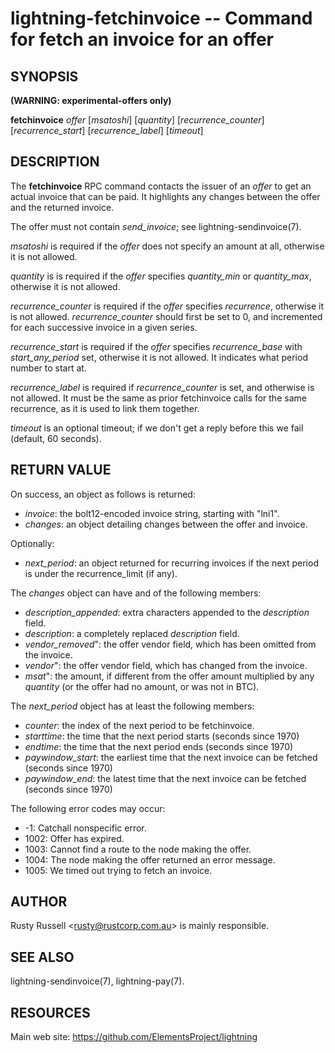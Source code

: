 lightning-fetchinvoice -- Command for fetch an invoice for an offer
===================================================================

SYNOPSIS
--------

**(WARNING: experimental-offers only)**

**fetchinvoice** *offer* \[*msatoshi*\] \[*quantity*\] \[*recurrence_counter*\] \[*recurrence_start*\] \[*recurrence_label*\] \[*timeout*\]

DESCRIPTION
-----------

The **fetchinvoice** RPC command contacts the issuer of an *offer* to get
an actual invoice that can be paid.  It highlights any changes between the
offer and the returned invoice.

The offer must not contain *send_invoice*; see lightning-sendinvoice(7).

*msatoshi* is required if the *offer* does not specify
an amount at all, otherwise it is not allowed.

*quantity* is is required if the *offer* specifies
*quantity_min* or *quantity_max*, otherwise it is not allowed.

*recurrence_counter* is required if the *offer*
specifies *recurrence*, otherwise it is not allowed.
*recurrence_counter* should first be set to 0, and incremented for
each successive invoice in a given series.

*recurrence_start* is required if the *offer*
specifies *recurrence_base* with *start_any_period* set, otherwise it
is not allowed.  It indicates what period number to start at.

*recurrence_label* is required if *recurrence_counter* is set, and
otherwise is not allowed.  It must be the same as prior fetchinvoice
calls for the same recurrence, as it is used to link them together.

*timeout* is an optional timeout; if we don't get a reply before this
we fail (default, 60 seconds).

RETURN VALUE
------------

On success, an object as follows is returned:

* *invoice*: the bolt12-encoded invoice string, starting with "lni1".
* *changes*: an object detailing changes between the offer and invoice.

Optionally:
* *next_period*: an object returned for recurring invoices if the next 
  period is under the recurrence_limit (if any).
  
The *changes* object can have and of the following members:
* *description_appended*: extra characters appended to the *description* field.
* *description*: a completely replaced *description* field.
* *vendor_removed*": the offer vendor field, which has been omitted from the invoice.
* *vendor*": the offer vendor field, which has changed from the invoice.
* *msat*": the amount, if different from the offer amount multiplied
  by any *quantity* (or the offer had no amount, or was not in BTC).

The *next_period* object has at least the following members:
* *counter*: the index of the next period to be fetchinvoice.
* *starttime*: the time that the next period starts (seconds since 1970)
* *endtime*: the time that the next period ends (seconds since 1970)
* *paywindow_start*: the earliest time that the next invoice can be fetched (seconds since 1970)
* *paywindow_end*: the latest time that the next invoice can be fetched (seconds since 1970)

The following error codes may occur:
- -1: Catchall nonspecific error.
- 1002: Offer has expired.
- 1003: Cannot find a route to the node making the offer.
- 1004: The node making the offer returned an error message.
- 1005: We timed out trying to fetch an invoice.

AUTHOR
------

Rusty Russell <<rusty@rustcorp.com.au>> is mainly responsible.

SEE ALSO
--------

lightning-sendinvoice(7), lightning-pay(7).

RESOURCES
---------

Main web site: <https://github.com/ElementsProject/lightning>

